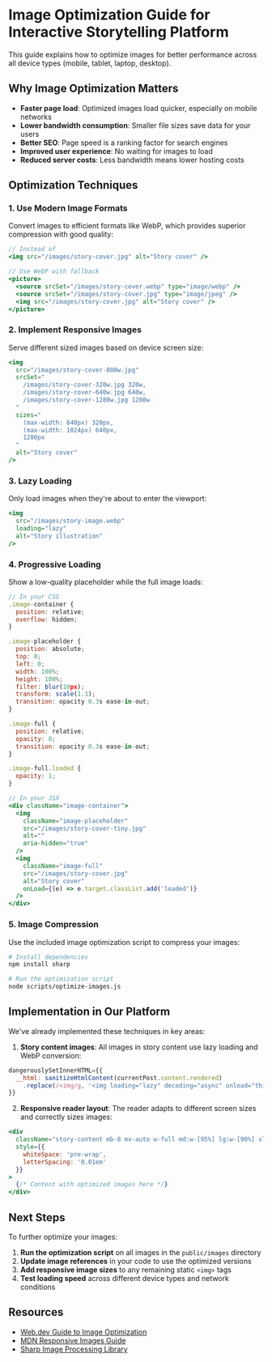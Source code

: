 # Image Optimization Guide for Interactive Storytelling Platform

This guide explains how to optimize images for better performance across all device types (mobile, tablet, laptop, desktop).

## Why Image Optimization Matters

- **Faster page load**: Optimized images load quicker, especially on mobile networks
- **Lower bandwidth consumption**: Smaller file sizes save data for your users
- **Better SEO**: Page speed is a ranking factor for search engines
- **Improved user experience**: No waiting for images to load
- **Reduced server costs**: Less bandwidth means lower hosting costs

## Optimization Techniques

### 1. Use Modern Image Formats

Convert images to efficient formats like WebP, which provides superior compression with good quality:

```jsx
// Instead of
<img src="/images/story-cover.jpg" alt="Story cover" />

// Use WebP with fallback
<picture>
  <source srcSet="/images/story-cover.webp" type="image/webp" />
  <source srcSet="/images/story-cover.jpg" type="image/jpeg" /> 
  <img src="/images/story-cover.jpg" alt="Story cover" />
</picture>
```

### 2. Implement Responsive Images

Serve different sized images based on device screen size:

```jsx
<img 
  src="/images/story-cover-800w.jpg" 
  srcSet="
    /images/story-cover-320w.jpg 320w,
    /images/story-cover-640w.jpg 640w,
    /images/story-cover-1280w.jpg 1280w
  "
  sizes="
    (max-width: 640px) 320px,
    (max-width: 1024px) 640px,
    1280px
  "
  alt="Story cover"
/>
```

### 3. Lazy Loading

Only load images when they're about to enter the viewport:

```jsx
<img 
  src="/images/story-image.webp" 
  loading="lazy" 
  alt="Story illustration" 
/>
```

### 4. Progressive Loading

Show a low-quality placeholder while the full image loads:

```jsx
// In your CSS
.image-container {
  position: relative;
  overflow: hidden;
}

.image-placeholder {
  position: absolute;
  top: 0;
  left: 0;
  width: 100%;
  height: 100%;
  filter: blur(10px);
  transform: scale(1.1);
  transition: opacity 0.3s ease-in-out;
}

.image-full {
  position: relative;
  opacity: 0;
  transition: opacity 0.3s ease-in-out;
}

.image-full.loaded {
  opacity: 1;
}

// In your JSX
<div className="image-container">
  <img 
    className="image-placeholder" 
    src="/images/story-cover-tiny.jpg" 
    alt="" 
    aria-hidden="true"
  />
  <img 
    className="image-full" 
    src="/images/story-cover.jpg" 
    alt="Story cover" 
    onLoad={(e) => e.target.classList.add('loaded')}
  />
</div>
```

### 5. Image Compression

Use the included image optimization script to compress your images:

```bash
# Install dependencies
npm install sharp

# Run the optimization script
node scripts/optimize-images.js
```

## Implementation in Our Platform

We've already implemented these techniques in key areas:

1. **Story content images**: All images in story content use lazy loading and WebP conversion:

```jsx
dangerouslySetInnerHTML={{
  __html: sanitizeHtmlContent(currentPost.content.rendered)
    .replace(/<img/g, '<img loading="lazy" decoding="async" onload="this.classList.add(\'loaded\')"')
}}
```

2. **Responsive reader layout**: The reader adapts to different screen sizes and correctly sizes images:

```jsx
<div
  className="story-content mb-8 mx-auto w-full md:w-[95%] lg:w-[90%] xl:w-[85%]"
  style={{
    whiteSpace: 'pre-wrap',
    letterSpacing: '0.01em'
  }}
>
  {/* Content with optimized images here */}
</div>
```

## Next Steps

To further optimize your images:

1. **Run the optimization script** on all images in the `public/images` directory
2. **Update image references** in your code to use the optimized versions
3. **Add responsive image sizes** to any remaining static `<img>` tags
4. **Test loading speed** across different device types and network conditions

## Resources

- [Web.dev Guide to Image Optimization](https://web.dev/articles/fast-load-time)
- [MDN Responsive Images Guide](https://developer.mozilla.org/en-US/docs/Learn/HTML/Multimedia_and_embedding/Responsive_images)
- [Sharp Image Processing Library](https://sharp.pixelplumbing.com/)